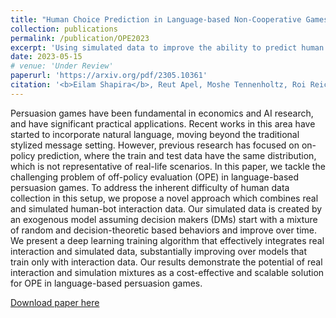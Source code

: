 ```yaml
---
title: "Human Choice Prediction in Language-based Non-Cooperative Games: Simulation-based Off-Policy Evaluation"
collection: publications
permalink: /publication/OPE2023
excerpt: 'Using simulated data to improve the ability to predict human actions.'
date: 2023-05-15
# venue: 'Under Review'
paperurl: 'https://arxiv.org/pdf/2305.10361'
citation: '<b>Eilam Shapira</b>, Reut Apel, Moshe Tennenholtz, Roi Reichart (2023). "Human Choice Prediction in Language-based Non-Cooperative Games: Simulation-based Off-Policy Evaluation".'
---
```


Persuasion games have been fundamental in economics and AI research, and
have significant practical applications. Recent works in this area have started
to incorporate natural language, moving beyond the traditional stylized message
setting. However, previous research has focused on on-policy prediction, where the
train and test data have the same distribution, which is not representative of real-life
scenarios. In this paper, we tackle the challenging problem of off-policy evaluation
(OPE) in language-based persuasion games. To address the inherent difficulty of
human data collection in this setup, we propose a novel approach which combines
real and simulated human-bot interaction data. Our simulated data is created by an
exogenous model assuming decision makers (DMs) start with a mixture of random
and decision-theoretic based behaviors and improve over time. We present a deep
learning training algorithm that effectively integrates real interaction and simulated
data, substantially improving over models that train only with interaction data. Our
results demonstrate the potential of real interaction and simulation mixtures as a
cost-effective and scalable solution for OPE in language-based persuasion games.

[Download paper here](https://arxiv.org/pdf/2305.10361.pdf)